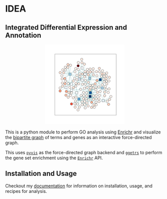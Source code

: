 # IDEA

## Integrated Differential Expression and Annotation

<p align="center">
    <img src="https://github.com/noamteyssier/idea/blob/main/assets/logo.png?raw=true" width="50%" />
</p>

This is a python module to perform GO analysis using [Enrichr](https://maayanlab.cloud/Enrichr/)
and visualize the [bipartite graph](https://en.wikipedia.org/wiki/Bipartite_graph)
of terms and genes as an interactive force-directed graph.

This uses [`pyvis`](https://pyvis.readthedocs.io/en/latest/tutorial.html) as the
force-directed graph backend and [`ggetrs`](https://noamteyssier.github.io/ggetrs)
to perform the gene set enrichment using the [`Enrichr`](https://maayanlab.cloud/Enrichr/) API.

## Installation and Usage

Checkout my [documentation](https://idea-bio.readthedocs.io/en/latest/index.html)
for information on installation, usage, and recipes for analysis.

